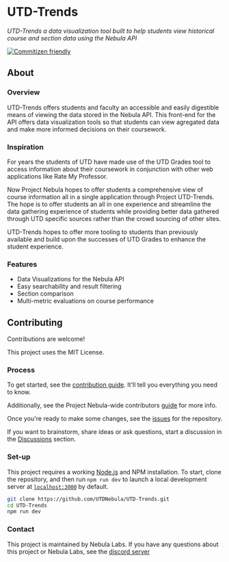 # UTD-Trends

_UTD-Trends a data visualization tool built to help students view historical course and section data using the Nebula API_

[![Commitizen friendly](https://img.shields.io/badge/commitizen-friendly-brightgreen.svg)](http://commitizen.github.io/cz-cli/)

## About

### Overview

UTD-Trends offers students and faculty an accessible and easily digestible means
of viewing the data stored in the Nebula API. This front-end for the API offers
data visualization tools so that students can view agregated data and make more informed
decisions on their coursework.

### Inspiration

For years the students of UTD have made use of the UTD Grades tool to access
information about their coursework in conjunction with other web applications like
Rate My Professor.

Now Project Nebula hopes to offer students a comprehensive view of course information
all in a single application through Project UTD-Trends. The hope is to offer students an all
in one experience and streamline the data gathering experience of students while providing
better data gathered through UTD specific sources rather than the crowd sourcing of other sites.

UTD-Trends hopes to offer more tooling to students than previously available and build upon the
successes of UTD Grades to enhance the student experience.

### Features

- Data Visualizations for the Nebula API
- Easy searchability and result filtering
- Section comparison
- Multi-metric evaluations on course performance

## Contributing

Contributions are welcome!

This project uses the MIT License.

### Process

To get started, see the [contribution guide](./CONTRIBUTING.md). It'll tell you
everything you need to know.

Additionally, see the Project Nebula-wide contributors [guide](https://about.utdnebula.com/)
for more info.

Once you're ready to make some changes, see the
[issues](https://github.com/UTDNebula/UTD-Trends/issues) for the repository.

If you want to brainstorm, share ideas or ask questions, start a discussion in
the [Discussions](https://github.com/UTDNebula/UTD-Trends/discussions) section.

### Set-up

This project requires a working [Node.js](https://nodejs.org/en/) and NPM
installation. To start, clone the repository, and then run `npm run dev` to launch
a local development server at [`localhost:3000`](https://localhost:3000) by default.

```bash
git clone https://github.com/UTDNebula/UTD-Trends.git
cd UTD-Trends
npm run dev
```

### Contact

This project is maintained by Nebula Labs. If you have
any questions about this project or Nebula Labs, see the [discord server](https://discord.gg/3p4H44zjTt)
